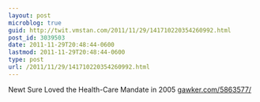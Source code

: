 ```yaml
---
layout: post
microblog: true
guid: http://twit.vmstan.com/2011/11/29/141710220354260992.html
post_id: 3039503
date: 2011-11-29T20:48:44-0600
lastmod: 2011-11-29T20:48:44-0600
type: post
url: /2011/11/29/141710220354260992.html
---
```

Newt Sure Loved the Health-Care Mandate in 2005 <a href="http://gawker.com/5863577/">gawker.com/5863577/</a>
